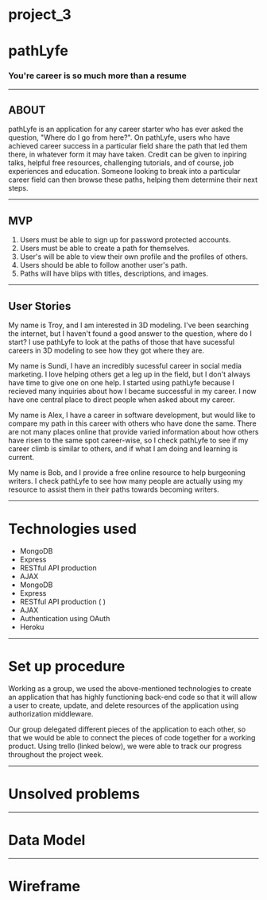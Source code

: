 # project_3

# pathLyfe
### You're career is so much more than a resume
_______
## ABOUT
pathLyfe is an application for any career starter who has ever asked the question, "Where do I go from here?". On pathLyfe, users who have achieved career success in a particular field share the path that led them there, in whatever form it may have taken. Credit can be given to inpiring talks, helpful free resources, challenging tutorials, and of course, job experiences and education. Someone looking to break into a particular career field can then browse these paths, helping them determine their next steps.

_______
## MVP

1. Users must be able to sign up for password protected accounts.
2. Users must be able to create a path for themselves.
3. User's will be able to view their own profile and the profiles of others.
3. Users should be able to follow another user's path.
4. Paths will have blips with titles, descriptions, and images.

_______
## User Stories

My name is Troy, and I am interested in 3D modeling. I've been searching the internet, but I haven't found a good answer to the question, where do I start? I use pathLyfe to look at the paths of those that have sucessful careers in 3D modeling to see how they got where they are.

My name is Sundi, I have an incredibly sucessful career in social media marketing. I love helping others get a leg up in the field, but I don't always have time to give one on one help. I started using pathLyfe because I recieved many inquiries about how I became successful in my career. I now have one central place to direct people when asked about my career. 

My name is Alex, I have a career in software development, but would like to compare my path in this career with others who have done the same. There are not many places online that provide varied information about how others have risen to the same spot career-wise, so I check pathLyfe to see if my career climb is similar to others, and if what I am doing and learning is current. 

My name is Bob, and I provide a free online resource to help burgeoning writers. I check pathLyfe to see how many people are actually using my resource to assist them in their paths towards becoming writers. 

_________
# Technologies used
- MongoDB
- Express
- RESTful API production 
- AJAX
- MongoDB
- Express
- RESTful API production (   )
- AJAX
- Authentication using OAuth
- Heroku
_______
# Set up procedure

Working as a group, we used the above-mentioned technologies to create an application that has highly functioning back-end code so that it will allow a user to create, update, and delete resources of the application using authorization middleware. 

Our group delegated different pieces of the application to each other, so that we would be able to connect the pieces of code together for a working product. Using trello (linked below), we were able to track our progress throughout the project week. 

_________
# Unsolved problems


________
# Data Model


________
# Wireframe

